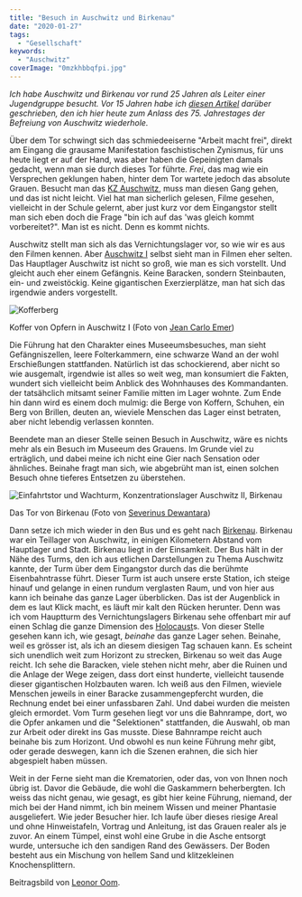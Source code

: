 ```yaml
---
title: "Besuch in Auschwitz und Birkenau"
date: "2020-01-27"
tags:
  - "Gesellschaft"
keywords:
  - "Auschwitz"
coverImage: "0mzkhbbqfpi.jpg"
---
```


_Ich habe Auschwitz und Birkenau vor rund 25 Jahren als Leiter einer Jugendgruppe besucht. Vor 15 Jahren habe ich [diesen Artikel](https://couchblog.de/webpropaganda/2005/01/27/besuch-in-auschwitz-und-birkenau/) darüber geschrieben, den ich hier heute zum Anlass des 75. Jahrestages der Befreiung von Auschwitz wiederhole._

Über dem Tor schwingt sich das schmiedeeiserne "Arbeit macht frei", direkt am Eingang die grausame Manifestation faschistischen Zynismus, für uns heute liegt er auf der Hand, was aber haben die Gepeinigten damals gedacht, wenn man sie durch dieses Tor führte. _Frei_, das mag wie ein Versprechen geklungen haben, hinter dem Tor wartete jedoch das absolute Grauen. Besucht man das [KZ Auschwitz](https://de.wikipedia.org/wiki/KZ_Auschwitz_I_(Stammlager)), muss man diesen Gang gehen, und das ist nicht leicht. Viel hat man sicherlich gelesen, Filme gesehen, vielleicht in der Schule gelernt, aber just kurz vor dem Eingangstor stellt man sich eben doch die Frage "bin ich auf das 'was gleich kommt vorbereitet?". Man ist es nicht. Denn es kommt nichts.

Auschwitz stellt man sich als das Vernichtungslager vor, so wie wir es aus den Filmen kennen. Aber [Auschwitz I](http://de.wikipedia.org/wiki/KZ_Auschwitz-Birkenau#Auschwitz_I) selbst sieht man in Filmen eher selten. Das Hauptlager Auschwitz ist nicht so groß, wie man es sich vorstellt. Und gleicht auch eher einem Gefängnis. Keine Baracken, sondern Steinbauten, ein- und zweistöckig. Keine gigantischen Exerzierplätze, man hat sich das irgendwie anders vorgestellt.

![Kofferberg](/images/gyoqiejbhba-683x1024.jpg)

Koffer von Opfern in Auschwitz I (Foto von [Jean Carlo Emer](https://unsplash.com/@jeancarloemer))

Die Führung hat den Charakter eines Museeumsbesuches, man sieht Gefängniszellen, leere Folterkammern, eine schwarze Wand an der wohl Erschießungen stattfanden. Natürlich ist das schockierend, aber nicht so wie ausgemalt, irgendwie ist alles so weit weg, man konsumiert die Fakten, wundert sich vielleicht beim Anblick des Wohnhauses des Kommandanten. der tatsähclich mitsamt seiner Familie mitten im Lager wohnte. Zum Ende hin dann wird es einem doch mulmig: die Berge von Koffern, Schuhen, ein Berg von Brillen, deuten an, wieviele Menschen das Lager einst betraten, aber nicht lebendig verlassen konnten.

Beendete man an dieser Stelle seinen Besuch in Auschwitz, wäre es nichts mehr als ein Besuch im Museeum des Grauens. Im Grunde viel zu erträglich, und dabei meine ich nicht eine Gier nach Sensation oder ähnliches. Beinahe fragt man sich, wie abgebrüht man ist, einen solchen Besuch ohne tieferes Entsetzen zu überstehen.

![Einfahrtstor und Wachturm, Konzentrationslager Auschwitz II, Birkenau](/images/dq6cp4jg9qi-683x1024.jpg)

Das Tor von Birkenau (Foto von [Severinus Dewantara](https://unsplash.com/@dwntara))

Dann setze ich mich wieder in den Bus und es geht nach [Birkenau](https://de.wikipedia.org/wiki/KZ_Auschwitz-Birkenau). Birkenau war ein Teillager von Auschwitz, in einigen Kilometern Abstand vom Hauptlager und Stadt. Birkenau liegt in der Einsamkeit. Der Bus hält in der Nähe des Turms, den ich aus etlichen Darstellungen zu Thema Auschwitz kannte, der Turm über dem Eingangstor durch das die berühmte Eisenbahntrasse führt. Dieser Turm ist auch unsere erste Station, ich steige hinauf und gelange in einen rundum verglasten Raum, und von hier aus kann ich beinahe das ganze Lager überblicken. Das ist der Augenblick in dem es laut Klick macht, es läuft mir kalt den Rücken herunter. Denn was ich vom Hauptturm des Vernichtungslagers Birkenau sehe offenbart mir auf einen Schlag die ganze Dimension des [Holocaust](https://de.wikipedia.org/wiki/Holocaust)s. Von dieser Stelle gesehen kann ich, wie gesagt, _beinahe_ das ganze Lager sehen. Beinahe, weil es grösser ist, als ich an diesem diesigen Tag schauen kann. Es scheint sich unendlich weit zum Horizont zu strecken, Birkenau so weit das Auge reicht. Ich sehe die Baracken, viele stehen nicht mehr, aber die Ruinen und die Anlage der Wege zeigen, dass dort einst hunderte, vielleicht tausende dieser gigantischen Holzbauten waren. Ich weiß aus den Filmen, wieviele Menschen jeweils in einer Baracke zusammengepfercht wurden, die Rechnung endet bei einer unfassbaren Zahl. Und dabei wurden die meisten gleich ermordet. Vom Turm gesehen liegt vor uns die Bahnrampe, dort, wo die Opfer ankamen und die "Selektionen" stattfanden, die Auswahl, ob man zur Arbeit oder direkt ins Gas musste. Diese Bahnrampe reicht auch beinahe bis zum Horizont. Und obwohl es nun keine Führung mehr gibt, oder gerade deswegen, kann ich die Szenen erahnen, die sich hier abgespielt haben müssen.

Weit in der Ferne sieht man die Krematorien, oder das, von von Ihnen noch übrig ist. Davor die Gebäude, die wohl die Gaskammern beherbergten. Ich weiss das nicht genau, wie gesagt, es gibt hier keine Führung, niemand, der mich bei der Hand nimmt, ich bin meinem Wissen und meiner Phantasie ausgeliefert. Wie jeder Besucher hier. Ich laufe über dieses riesige Areal und ohne Hinweistafeln, Vortrag und Anleitung, ist das Grauen realer als je zuvor. An einem Tümpel, einst wohl eine Grube in die Asche entsorgt wurde, untersuche ich den sandigen Rand des Gewässers. Der Boden besteht aus ein Mischung von hellem Sand und klitzekleinen Knochensplittern.

Beitragsbild von [Leonor Oom](https://unsplash.com/@leonor_oom).
